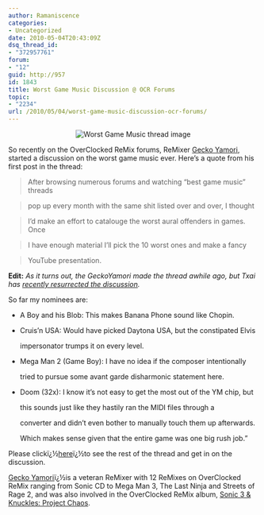 ```yaml
---
author: Ramaniscence
categories:
- Uncategorized
date: 2010-05-04T20:43:09Z
dsq_thread_id:
- "372957761"
forum:
- "12"
guid: http://957
id: 1843
title: Worst Game Music Discussion @ OCR Forums
topic:
- "2234"
url: /2010/05/04/worst-game-music-discussion-ocr-forums/
---
```


<div align="center">
  <img src="http://www.williammichael.net/thasauce/worstgames_disc.png" alt="Worst Game Music thread image" border="0" />
</div>

So recently on the OverClocked ReMix forums, ReMixer <a href="http://ocremix.org/artist/4391/gecko-yamori" target="_blank">Gecko Yamori</a>, started a discussion on the worst game music ever. Here&#8217;s a quote from his first post in the thread:

> After browsing numerous forums and watching &#8220;best game music&#8221; threads
  
> pop up every month with the same shit listed over and over, I thought
  
> I&#8217;d make an effort to catalouge the worst aural offenders in games. Once
  
> I have enough material I&#8217;ll pick the 10 worst ones and make a fancy
  
> YouTube presentation.

**Edit:** _As it turns out, the GeckoYamori made the thread awhile ago, but Txai has [recently resurrected the discussion](http://ocremix.org/forums/showthread.php?t=16956&page=10)._

So far my nominees are:

  * A Boy and his Blob: This makes Banana Phone sound like Chopin.
  * Cruis&#8217;n USA: Would have picked Daytona USA, but the constipated Elvis
  
    impersonator trumps it on every level.
  * Mega Man 2 (Game Boy): I have no idea if the composer intentionally
  
    tried to pursue some avant garde disharmonic statement here.
  * Doom (32x): I know it&#8217;s not easy to get the most out of the YM chip, but
  
    this sounds just like they hastily ran the MIDI files through a
  
    converter and didn&#8217;t even bother to manually touch them up afterwards.
  
    Which makes sense given that the entire game was one big rush job.&#8221;

Please clickï¿½<a href="http://ocremix.org/forums/showthread.php?t=16956" target="_blank">here</a>ï¿½to see the rest of the thread and get in on the discussion.

<div>
</div>

<div>
  <a href="Please click here to see the rest of the thread and get in on the discussion." target="_blank">Gecko Yamori</a>ï¿½is a veteran ReMixer with 12 ReMixes on OverClocked ReMix ranging from Sonic CD to Mega Man 3, The Last Ninja and Streets of Rage 2, and was also involved in the OverClocked ReMix album, <a href="http://ocremix.org/album/9/sonic-3-and-knuckles-project-chaos" target="_blank">Sonic 3 & Knuckles: Project Chaos</a>.
</div>
